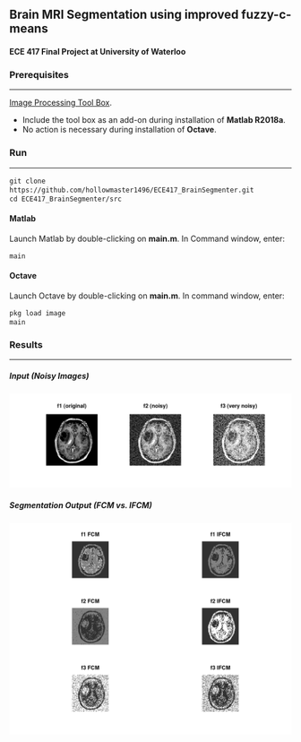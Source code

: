 ## Brain MRI Segmentation using improved fuzzy-c-means

#### ECE 417 Final Project at University of Waterloo




### Prerequisites
------
[Image Processing Tool Box](https://www.mathworks.com/help/images/index.html).

* Include the tool box as an add-on during installation of __Matlab R2018a__.
* No action is necessary during installation of __Octave__.

### Run
------

```
git clone https://github.com/hollowmaster1496/ECE417_BrainSegmenter.git
cd ECE417_BrainSegmenter/src
```

#### Matlab

Launch Matlab by double-clicking on __main.m__. In Command window, enter:

```
main
```

#### Octave

Launch Octave by double-clicking on __main.m__. In command window, enter:

```
pkg load image
main
```

### Results
------

##### Input (Noisy Images)
![Noisy Input MRI](images/noisy-brain-mri.png)


##### Segmentation Output (FCM vs. IFCM)
![FCM vs. IFCM](images/fcm-vs-ifcm.png)

